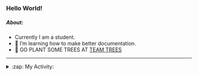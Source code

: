 ### Hello World!

##### About:
- Currently I am a student.
- 🌱 I’m learning how to make better documentation.
- 🌱 GO PLANT SOME TREES AT [TEAM TREES](https://teamtrees.org/)

---
<details>
  <summary>:zap: My Activity:</summary>
  
<!--START_SECTION:waka-->
![Code Time](http://img.shields.io/badge/Code%20Time-1%2C155%20hrs%208%20mins-blue)

**I'm a Night 🦉** 

```text
🌞 Morning                1747 commits        ██░░░░░░░░░░░░░░░░░░░░░░░   09.87 % 
🌆 Daytime                6094 commits        █████████░░░░░░░░░░░░░░░░   34.43 % 
🌃 Evening                5023 commits        ███████░░░░░░░░░░░░░░░░░░   28.38 % 
🌙 Night                  4835 commits        ███████░░░░░░░░░░░░░░░░░░   27.32 % 
```
📅 **I'm Most Productive on Wednesday** 

```text
Monday                   2558 commits        ████░░░░░░░░░░░░░░░░░░░░░   14.45 % 
Tuesday                  2397 commits        ███░░░░░░░░░░░░░░░░░░░░░░   13.54 % 
Wednesday                4113 commits        ██████░░░░░░░░░░░░░░░░░░░   23.24 % 
Thursday                 2239 commits        ███░░░░░░░░░░░░░░░░░░░░░░   12.65 % 
Friday                   1785 commits        ███░░░░░░░░░░░░░░░░░░░░░░   10.09 % 
Saturday                 1566 commits        ██░░░░░░░░░░░░░░░░░░░░░░░   08.85 % 
Sunday                   3041 commits        ████░░░░░░░░░░░░░░░░░░░░░   17.18 % 
```


📊 **This Week I Spent My Time On** 

```text
🔥 Editors: 
VS Code                  2 hrs 23 mins       █████████████████████████   100.00 % 

🐱‍💻 Projects: 
praise                   1 hr 35 mins        █████████████████░░░░░░░░   66.88 % 
CSF31                    47 mins             ████████░░░░░░░░░░░░░░░░░   33.12 % 
```


 Last Updated on 04/08/2023 14:10:18 UTC
<!--END_SECTION:waka-->
</details>
